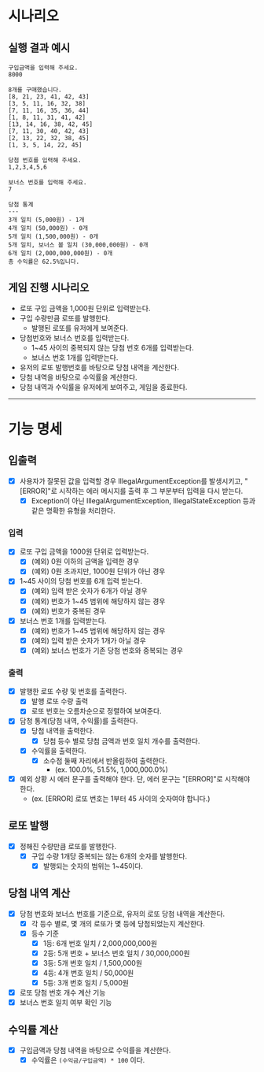 # 시나리오

## 실행 결과 예시

```text
구입금액을 입력해 주세요.
8000

8개를 구매했습니다.
[8, 21, 23, 41, 42, 43] 
[3, 5, 11, 16, 32, 38] 
[7, 11, 16, 35, 36, 44] 
[1, 8, 11, 31, 41, 42] 
[13, 14, 16, 38, 42, 45] 
[7, 11, 30, 40, 42, 43] 
[2, 13, 22, 32, 38, 45] 
[1, 3, 5, 14, 22, 45]

당첨 번호를 입력해 주세요.
1,2,3,4,5,6

보너스 번호를 입력해 주세요.
7

당첨 통계
---
3개 일치 (5,000원) - 1개
4개 일치 (50,000원) - 0개
5개 일치 (1,500,000원) - 0개
5개 일치, 보너스 볼 일치 (30,000,000원) - 0개
6개 일치 (2,000,000,000원) - 0개
총 수익률은 62.5%입니다.
```

## 게임 진행 시나리오

- 로또 구입 금액을 1,000원 단위로 입력받는다.
- 구입 수량만큼 로또를 발행한다.
  - 발행된 로또를 유저에게 보여준다.
- 당첨번호와 보너스 번호를 입력받는다.
  - 1~45 사이의 중복되지 않는 당첨 번호 6개를 입력받는다.
  - 보너스 번호 1개를 입력받는다.
- 유저의 로또 발행번호를 바탕으로 당첨 내역을 계산한다.
- 당첨 내역을 바탕으로 수익률을 계산한다.
- 당첨 내역과 수익률을 유저에게 보여주고, 게임을 종료한다.

---

# 기능 명세

## 입출력

- [x] 사용자가 잘못된 값을 입력할 경우 IllegalArgumentException를 발생시키고, "[ERROR]"로 시작하는 에러 메시지를 출력 후 그 부분부터 입력을 다시 받는다.
  - [x] Exception이 아닌 IllegalArgumentException, IllegalStateException 등과 같은 명확한 유형을 처리한다. 

### 입력

- [x] 로또 구입 금액을 1000원 단위로 입력받는다.
  - [x] (예외) 0원 이하의 금액을 입력한 경우
  - [x] (예외) 0원 초과지만, 1000원 단위가 아닌 경우
- [x] 1~45 사이의 당첨 번호를 6개 입력 받는다.
  - [x] (예외) 입력 받은 숫자가 6개가 아닐 경우
  - [x] (예외) 번호가 1~45 범위에 해당하지 않는 경우
  - [x] (예외) 번호가 중복된 경우
- [x] 보너스 번호 1개를 입력받는다.
  - [x] (예외) 번호가 1~45 범위에 해당하지 않는 경우
  - [x] (예외) 입력 받은 숫자가 1개가 아닐 경우
  - [x] (예외) 보너스 번호가 기존 당첨 번호와 중복되는 경우

### 출력

- [x] 발행한 로또 수량 및 번호를 출력한다. 
  - [x] 발행 로또 수량 출력
  - [x] 로또 번호는 오름차순으로 정렬하여 보여준다.
- [x] 담청 통계(당첨 내역, 수익률)를 출력한다.
  - [x] 당첨 내역을 출력한다.
    - [x] 당첨 등수 별로 당첨 금액과 번호 일치 개수를 출력한다.
  - [x] 수익률을 출력한다.
    - [x] 소수점 둘째 자리에서 반올림하여 출력한다. 
      - (ex. 100.0%, 51.5%, 1,000,000.0%)
- [x] 예외 상황 시 에러 문구를 출력해야 한다. 단, 에러 문구는 "[ERROR]"로 시작해야 한다.
  - (ex. [ERROR] 로또 번호는 1부터 45 사이의 숫자여야 합니다.)


## 로또 발행

- [x] 정해진 수량만큼 로또를 발행한다.
  - [x] 구입 수량 1개당 중복되는 않는 6개의 숫자를 발행한다.
    - [x] 발행되는 숫자의 범위는 1~45이다.

## 당첨 내역 계산

- [x] 당첨 번호와 보너스 번호를 기준으로, 유저의 로또 당첨 내역을 계산한다.
  - [x] 각 등수 별로, 몇 개의 로또가 몇 등에 당첨되었는지 계산한다. 
  - [x] 등수 기준
    - [x] 1등: 6개 번호 일치 / 2,000,000,000원
    - [x] 2등: 5개 번호 + 보너스 번호 일치 / 30,000,000원
    - [x] 3등: 5개 번호 일치 / 1,500,000원
    - [x] 4등: 4개 번호 일치 / 50,000원
    - [x] 5등: 3개 번호 일치 / 5,000원
- [x] 로또 당첨 번호 개수 계산 기능
- [x] 보너스 번호 일치 여부 확인 기능

## 수익률 계산

- [x] 구입금액과 당첨 내역을 바탕으로 수익률을 계산한다.
  - [x] 수익률은 `(수익금/구입금액) * 100` 이다.

